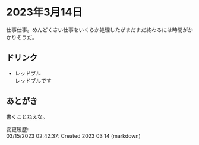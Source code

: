 # 2023年3月14日

仕事仕事。めんどくさい仕事をいくらか処理したがまだまだ終わるには時間がかかりそうだ。

## ドリンク

- レッドブル  
レッドブルです

## あとがき

書くことねえな。

変更履歴:  
03/15/2023 02:42:37: Created 2023 03 14 (markdown)  
